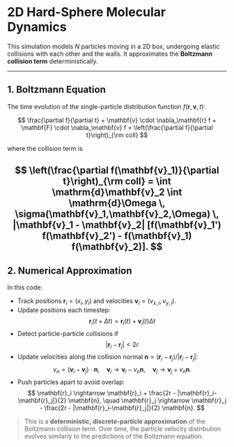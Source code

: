 # 2D Hard-Sphere Molecular Dynamics

This simulation models $N$ particles moving in a 2D box, undergoing elastic collisions with each other and the walls. It approximates the **Boltzmann collision term** deterministically.

---

## 1. Boltzmann Equation

The time evolution of the single-particle distribution function $f(\mathbf{r},\mathbf{v},t)$:

$$
\frac{\partial f}{\partial t} + \mathbf{v} \cdot \nabla_\mathbf{r} f + \mathbf{F} \cdot \nabla_\mathbf{v} f = \left(\frac{\partial f}{\partial t}\right)_{\rm coll}
$$

where the collision term is

$$ \left(\frac{\partial f(\mathbf{v}_1)}{\partial t}\right)_{\rm coll} = \int \mathrm{d}\mathbf{v}_2 \int \mathrm{d}\Omega \, \sigma(\mathbf{v}_1,\mathbf{v}_2,\Omega) \, |\mathbf{v}_1 - \mathbf{v}_2| [f(\mathbf{v}_1') f(\mathbf{v}_2') - f(\mathbf{v}_1) f(\mathbf{v}_2)]. $$
---

## 2. Numerical Approximation

In this code:

- Track positions $\mathbf{r}_i = (x_i,y_i)$ and velocities $\mathbf{v}_i = (v_{x,i},v_{y,i})$.
- Update positions each timestep: 
$$
\mathbf{r}_i(t+\Delta t) = \mathbf{r}_i(t) + \mathbf{v}_i(t)\Delta t
$$
- Detect particle-particle collisions if
$$
|\mathbf{r}_i - \mathbf{r}_j| < 2r
$$
- Update velocities along the collision normal $\mathbf{n} = (\mathbf{r}_i-\mathbf{r}_j)/|\mathbf{r}_i-\mathbf{r}_j|$:
$$
v_n = (\mathbf{v}_i - \mathbf{v}_j) \cdot \mathbf{n}, \quad
\mathbf{v}_i \rightarrow \mathbf{v}_i - v_n \mathbf{n}, \quad
\mathbf{v}_j \rightarrow \mathbf{v}_j + v_n \mathbf{n}.
$$
- Push particles apart to avoid overlap:
$$
\mathbf{r}_i \rightarrow \mathbf{r}_i + \frac{2r - |\mathbf{r}_i-\mathbf{r}_j|}{2} \mathbf{n}, \quad
\mathbf{r}_j \rightarrow \mathbf{r}_j - \frac{2r - |\mathbf{r}_i-\mathbf{r}_j|}{2} \mathbf{n}.
$$

> This is a **deterministic, discrete-particle approximation** of the Boltzmann collision term. Over time, the particle velocity distribution evolves similarly to the predictions of the Boltzmann equation.
